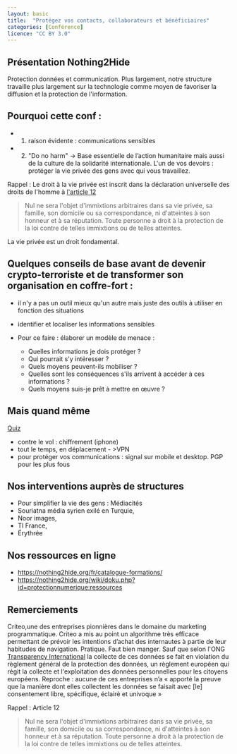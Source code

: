 ```yaml
---
layout: basic
title:  "Protégez vos contacts, collaborateurs et bénéficiaires"
categories: [Conférence]
licence: "CC BY 3.0"
---
```



## Présentation Nothing2Hide

Protection données et communication. Plus largement, notre structure travaille plus largement sur la technologie comme moyen de favoriser la diffusion et la protection de l'information. 

## Pourquoi cette conf :

  * 1. raison évidente : communications sensibles
  * 2. "Do no harm" -> Base essentielle de l’action humanitaire mais aussi de la culture de la solidarité internationale. L'un de vos devoirs : protéger la vie privée des gens avec qui vous travaillez.

Rappel : Le droit à la vie privée est inscrit dans la déclaration universelle des droits de l'homme à [l'article 12](https://www.un.org/fr/universal-declaration-human-rights/index.html)

> Nul ne sera l'objet d'immixtions arbitraires dans sa vie privée, sa famille, son domicile ou sa correspondance, ni d'atteintes à son honneur et à sa réputation. Toute personne a droit à la protection de la loi contre de telles immixtions ou de telles atteintes.

La vie privée est un droit fondamental.

## Quelques conseils de base avant de devenir crypto-terroriste et de transformer son organisation en coffre-fort : 

  * il n'y a pas un outil mieux qu'un autre mais juste des outils à utiliser en fonction des situations
  * identifier et localiser les informations sensibles
  * Pour ce faire : élaborer un modèle de menace :

    * Quelles informations je dois protéger ?
    * Qui pourrait s'y intéresser ?
    * Quels moyens peuvent-ils mobiliser ?
    * Quelles sont les conséquences s'ils arrivent à accéder à ces informations ?
    * Quels moyens suis-je prêt à mettre en œuvre ?
  
## Mais quand même

  [Quiz](https://nothing2hide.org/slides/quizz.html)

  * contre le vol : chiffrement (iphone)
  * tout le temps, en déplacement - >VPN
  * pour protéger vos communications : signal sur mobile et desktop. PGP pour les plus fous

## Nos interventions auprès de structures

  * Pour simplifier la vie des gens : Médiacités
  * Souriatna média syrien exilé en Turquie,
  * Noor images,
  * TI France, 
  * Érythrée

## Nos ressources en ligne

  * https://nothing2hide.org/fr/catalogue-formations/
  * https://nothing2hide.org/wiki/doku.php?id=protectionnumerique:ressources

## Remerciements

Criteo,une des entreprises pionnières dans le domaine du marketing programmatique. Criteo a mis au point un algorithme très efficace permettant de prévoir les intentions d’achat des internautes  à partie de leur habitudes de navigation. Pratique. Faut bien manger. Sauf que selon l'ONG [Transparency International](https://privacyinternational.org/press-release/2424/privacy-international-files-complaints-against-seven-companies-wide-scale-and) la collecte de ces données se fait en violation du règlement général de la protection des données, un règlement européen qui régit la collecte et l'exploitation des données personnelles pour les citoyens européens.
Reproche : aucune de ces entreprises n’a « apporté la preuve que la manière dont elles collectent les données se faisait avec [le] consentement libre, spécifique, éclairé et univoque »

Rappel : Article 12 
> Nul ne sera l'objet d'immixtions arbitraires dans sa vie privée, sa famille, son domicile ou sa correspondance, ni d'atteintes à son honneur et à sa réputation. Toute personne a droit à la protection de la loi contre de telles immixtions ou de telles atteintes.
